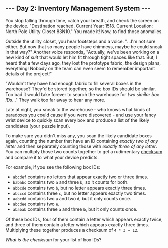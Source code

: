 <article class="day-desc"><h2>--- Day 2: Inventory Management System ---</h2><p>You stop falling through time, catch your breath, and check the screen on the device. "Destination reached. Current Year: 1518. Current Location: North Pole Utility Closet 83N10." You made it! Now, to find those anomalies.</p>
<p>Outside the utility closet, you hear footsteps and a voice. "...I'm not sure either. But now that <span title="This is, in fact, roughly when chimneys became common in houses.">so many people have chimneys</span>, maybe he could sneak in that way?" Another voice responds, "Actually, we've been working on a new kind of <em>suit</em> that would let him fit through tight spaces like that. But, I heard that a few days ago, they lost the prototype fabric, the design plans, everything! Nobody on the team can even seem to remember important details of the project!"</p>
<p>"Wouldn't they have had enough fabric to fill several boxes in the warehouse? They'd be stored together, so the box IDs should be similar. Too bad it would take forever to search the warehouse for <em>two similar box IDs</em>..." They walk too far away to hear any more.</p>
<p>Late at night, you sneak to the warehouse - who knows what kinds of paradoxes you could cause if you were discovered - and use your fancy wrist device to quickly scan every box and produce a list of the likely candidates (your puzzle input).</p>
<p>To make sure you didn't miss any, you scan the likely candidate boxes again, counting the number that have an ID containing <em>exactly two of any letter</em> and then separately counting those with <em>exactly three of any letter</em>. You can multiply those two counts together to get a rudimentary <a href="https://en.wikipedia.org/wiki/Checksum">checksum</a> and compare it to what your device predicts.</p>
<p>For example, if you see the following box IDs:</p>
<ul>
<li><code>abcdef</code> contains no letters that appear exactly two or three times.</li>
<li><code>bababc</code> contains two <code>a</code> and three <code>b</code>, so it counts for both.</li>
<li><code>abbcde</code> contains two <code>b</code>, but no letter appears exactly three times.</li>
<li><code>abcccd</code> contains three <code>c</code>, but no letter appears exactly two times.</li>
<li><code>aabcdd</code> contains two <code>a</code> and two <code>d</code>, but it only counts once.</li>
<li><code>abcdee</code> contains two <code>e</code>.</li>
<li><code>ababab</code> contains three <code>a</code> and three <code>b</code>, but it only counts once.</li>
</ul>
<p>Of these box IDs, four of them contain a letter which appears exactly twice, and three of them contain a letter which appears exactly three times. Multiplying these together produces a checksum of <code>4 * 3 = 12</code>.</p>
<p><em>What is the checksum</em> for your list of box IDs?</p>
</article>
